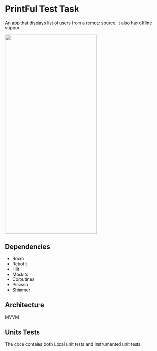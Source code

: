 # PrintFul Test Task

An app that displays list of users from a remote source. It also has offline support.

<img src="https://firebasestorage.googleapis.com/v0/b/uploadvideo-4d8f6.appspot.com/o/Screenshot_20210204_031326.png?alt=media&token=a75ffda4a-eabc-400e-9633-b41e7c20492e" width="300" height="650">

## Dependencies
- Room
- Retrofit
- Hilt
- Mockito
- Coroutines
- Picasso
- Shimmer

## Architecture
MVVM

## Units Tests
The code contains both Local unit tests and Instrumented unit tests.

